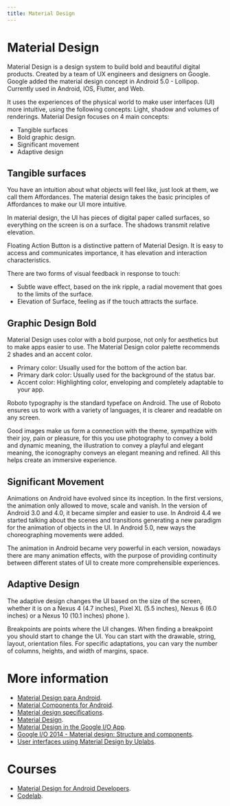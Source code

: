 ```yaml
---
title: Material Design
---
```

# Material Design
Material Design is a design system to build bold and beautiful digital products. Created by a team of UX engineers and designers on Google. Google added the material design concept in Android 5.0 - Lollipop. Currently used in Android, IOS, Flutter, and Web.

It uses the experiences of the physical world to make user interfaces (UI) more intuitive, using the following concepts: Light, shadow and volumes of renderings. Material Design focuses on 4 main concepts:

- Tangible surfaces
- Bold graphic design.
- Significant movement
- Adaptive design

## Tangible surfaces
You have an intuition about what objects will feel like, just look at them, we call them Affordances. The material design takes the basic principles of Affordances to make our UI more intuitive.

In material design, the UI has pieces of digital paper called surfaces, so everything on the screen is on a surface. The shadows transmit relative elevation.

Floating Action Button is a distinctive pattern of Material Design. It is easy to access and communicates importance, it has elevation and interaction characteristics.

There are two forms of visual feedback in response to touch:

- Subtle wave effect, based on the ink ripple, a radial movement that goes to the limits of the surface.
- Elevation of Surface, feeling as if the touch attracts the surface.

## Graphic Design Bold
Material Design uses color with a bold purpose, not only for aesthetics but to make apps easier to use. The Material Design color palette recommends 2 shades and an accent color.

- Primary color: Usually used for the bottom of the action bar.
- Primary dark color: Usually used for the background of the status bar.
- Accent color: Highlighting color, enveloping and completely adaptable to your app.

Roboto typography is the standard typeface on Android. The use of Roboto ensures us to work with a variety of languages, it is clearer and readable on any screen.

Good images make us form a connection with the theme, sympathize with their joy, pain or pleasure, for this you use photography to convey a bold and dynamic meaning, the illustration to convey a playful and elegant meaning, the iconography conveys an elegant meaning and refined. All this helps create an immersive experience.


## Significant Movement
Animations on Android have evolved since its inception. In the first versions, the animation only allowed to move, scale and vanish. In the version of Android 3.0 and 4.0, it became simpler and easier to use. In Android 4.4 we started talking about the scenes and transitions generating a new paradigm for the animation of objects in the UI. In Android 5.0, new ways the choreographing movements were added.

The animation in Android became very powerful in each version, nowadays there are many animation effects, with the purpose of providing continuity between different states of UI to create more comprehensible experiences.


## Adaptive Design
The adaptive design changes the UI based on the size of the screen, whether it is on a Nexus 4 (4.7 inches), Pixel XL (5.5 inches), Nexus 6 (6.0 inches) or a Nexus 10 (10.1 inches) phone ).

Breakpoints are points where the UI changes. When finding a breakpoint you should start to change the UI. You can start with the drawable, string, layout, orientation files. For specific adaptations, you can vary the number of columns, heights, and width of margins, space.

# More information
- [Material Design para Android](https://developer.android.com/design/material/?hl=es-419).
- [Material Components for Android](https://github.com/material-components/material-components-android).
- [Material design specifications](https://material.io/design/introduction/#).
- [Material Design](https://www.youtube.com/watch?v=Q8TXgCzxEnw).
- [Material Design in the Google I/O App](https://www.youtube.com/watch?v=XOcCOBe8PTc&hl=es-419).
- [Google I/O 2014 - Material design: Structure and components](https://www.youtube.com/watch?v=dZqzz5lZFvo).
- [User interfaces using Material Design by Uplabs](https://www.uplabs.com/android).

# Courses
- [Material Design for Android Developers](https://www.udacity.com/course/material-design-for-android-developers--ud862).
- [Codelab](https://codelabs.developers.google.com/codelabs/material-design-style-sp/index.html#0).